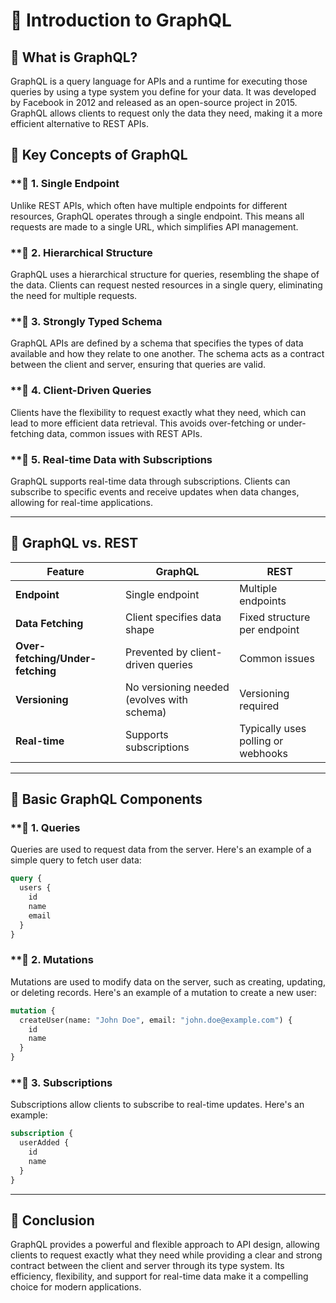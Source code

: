 # **🚀 Introduction to GraphQL**

## **🔹 What is GraphQL?**  
GraphQL is a query language for APIs and a runtime for executing those queries by using a type system you define for your data. It was developed by Facebook in 2012 and released as an open-source project in 2015. GraphQL allows clients to request only the data they need, making it a more efficient alternative to REST APIs.

## **🔹 Key Concepts of GraphQL**  

### **📌 1. **Single Endpoint**  
Unlike REST APIs, which often have multiple endpoints for different resources, GraphQL operates through a single endpoint. This means all requests are made to a single URL, which simplifies API management.

### **📌 2. **Hierarchical Structure**  
GraphQL uses a hierarchical structure for queries, resembling the shape of the data. Clients can request nested resources in a single query, eliminating the need for multiple requests.

### **📌 3. **Strongly Typed Schema**  
GraphQL APIs are defined by a schema that specifies the types of data available and how they relate to one another. The schema acts as a contract between the client and server, ensuring that queries are valid.

### **📌 4. **Client-Driven Queries**  
Clients have the flexibility to request exactly what they need, which can lead to more efficient data retrieval. This avoids over-fetching or under-fetching data, common issues with REST APIs.

### **📌 5. **Real-time Data with Subscriptions**  
GraphQL supports real-time data through subscriptions. Clients can subscribe to specific events and receive updates when data changes, allowing for real-time applications.

---

## **🔹 GraphQL vs. REST**  

| Feature                       | GraphQL                                   | REST                                  |
|-------------------------------|-------------------------------------------|---------------------------------------|
| **Endpoint**                  | Single endpoint                           | Multiple endpoints                    |
| **Data Fetching**             | Client specifies data shape               | Fixed structure per endpoint          |
| **Over-fetching/Under-fetching** | Prevented by client-driven queries       | Common issues                         |
| **Versioning**                | No versioning needed (evolves with schema) | Versioning required                   |
| **Real-time**                 | Supports subscriptions                     | Typically uses polling or webhooks    |

---

## **🔹 Basic GraphQL Components**  

### **📌 1. **Queries**  
Queries are used to request data from the server. Here's an example of a simple query to fetch user data:

```graphql
query {
  users {
    id
    name
    email
  }
}
```

### **📌 2. **Mutations**  
Mutations are used to modify data on the server, such as creating, updating, or deleting records. Here's an example of a mutation to create a new user:

```graphql
mutation {
  createUser(name: "John Doe", email: "john.doe@example.com") {
    id
    name
  }
}
```

### **📌 3. **Subscriptions**  
Subscriptions allow clients to subscribe to real-time updates. Here's an example:

```graphql
subscription {
  userAdded {
    id
    name
  }
}
```

---

## **🔹 Conclusion**  
GraphQL provides a powerful and flexible approach to API design, allowing clients to request exactly what they need while providing a clear and strong contract between the client and server through its type system. Its efficiency, flexibility, and support for real-time data make it a compelling choice for modern applications.
